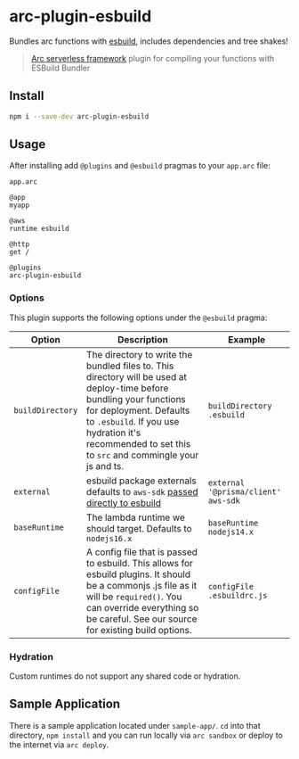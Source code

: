 # arc-plugin-esbuild

Bundles arc functions with [esbuild](https://esbuild.github.io/), includes dependencies and tree shakes!

> [Arc serverless framework](https://arc.codes) plugin for compiling your functions with ESBuild Bundler

## Install

```bash
npm i --save-dev arc-plugin-esbuild
```

## Usage

After installing add `@plugins` and `@esbuild` pragmas to your `app.arc` file:

`app.arc`

```arc
@app
myapp

@aws
runtime esbuild

@http
get /

@plugins
arc-plugin-esbuild
```

### Options

This plugin supports the following options under the `@esbuild` pragma:

|Option|Description|Example|
|---|---|---|
|`buildDirectory`| The directory to write the bundled files to. This directory will be used at deploy-time before bundling your functions for deployment. Defaults to `.esbuild`. If you use hydration it's recommended to set this to `src` and commingle your js and ts. |`buildDirectory .esbuild`|
|`external`| esbuild package externals defaults to `aws-sdk` [passed directly to esbuild](https://esbuild.github.io/api/#external) | `external '@prisma/client' aws-sdk` |
|`baseRuntime`| The lambda runtime we should target. Defaults to `nodejs16.x` | `baseRuntime nodejs14.x` |
|`configFile`| A config file that is passed to esbuild. This allows for esbuild plugins. It should be a commonjs .js file as it will be `required()`. You can override everything so be careful. See our source for existing build options. | `configFile .esbuildrc.js` |

### Hydration

Custom runtimes do not support any shared code or hydration.

## Sample Application

There is a sample application located under `sample-app/`. `cd` into that
directory, `npm install` and you can run locally via `arc sandbox` or deploy to
the internet via `arc deploy`.
